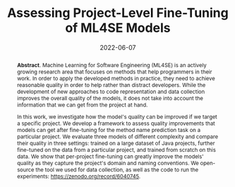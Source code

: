 ---
title: "Assessing Project-Level Fine-Tuning of ML4SE Models"
authors: '<i>Egor Bogomolov, Sergey Zhuravlev, Egor Spirin, and Timofey Bryksin</i>'
status: "preprint"
collection: publications
permalink: /publications/2022-06-07-project-fine-tuning
date: 2022-06-07
venue: "<b>arXiv</b>"
pdf: 'https://arxiv.org/abs/2206.03333'
data: 'https://zenodo.org/record/6040745'
counter_id: 'P3'
abstract: "<p><b>Abstract</b>. Machine Learning for Software Engineering (ML4SE) is an actively growing research area that focuses on methods that help programmers in their work. In order to apply the developed methods in practice, they need to achieve reasonable quality in order to help rather than distract developers. While the development of new approaches to code representation and data collection improves the overall quality of the models, it does not take into account the information that we can get from the project at hand.</p><p>In this work, we investigate how the model's quality can be improved if we target a specific project. We develop a framework to assess quality improvements that models can get after fine-tuning for the method name prediction task on a particular project. We evaluate three models of different complexity and compare their quality in three settings: trained on a large dataset of Java projects, further fine-tuned on the data from a particular project, and trained from scratch on this data. We show that per-project fine-tuning can greatly improve the models' quality as they capture the project's domain and naming conventions. We open-source the tool we used for data collection, as well as the code to run the experiments: <a href='https://zenodo.org/record/6040745'>https://zenodo.org/record/6040745</a>.</p>"
---